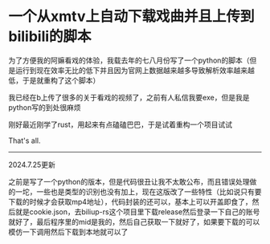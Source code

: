 # 一个从xmtv上自动下载戏曲并且上传到bilibili的脚本

为了方便我的阿嫲看戏的体验，我载去年的七八月份写了一个python的脚本（但是运行到现在效率无比的低下并且因为官网上数据越来越多导致解析效率越来越低，于是就重构了这个脚本）

我已经在b上传了很多的关于看戏的视频了，之前有人私信我要exe，但是我是python写的到处很麻烦

刚好最近刚学了rust，用起来有点磕磕巴巴，于是试着重构一个项目试试

That's all.

-------------------------------------------------------------------------------------------------------------------------------------------------------------------------------------------

2024.7.25更新

之前是写了一个python的版本，但是代码很丑让我不太敢公布，而且错误处理做的一坨，一些也是类型的识别也没有加上，现在这版改了一些特性（比如说只有要下载的时候才会获取mp4地址），代码封装的还可以，基本上可以开盖即食了，然后就是cookie.json，去biliup-rs这个项目里下载release然后登录一下自己的账号就好了，最后程序里的mid是我的，然后自己获取一下就好了，如果要下载的可以模仿一下调用然后下载到本地就可以了
